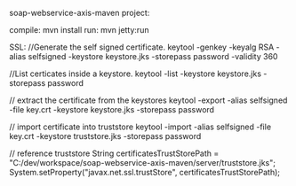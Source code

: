 soap-webservice-axis-maven project:

compile:
mvn install
run:
mvn jetty:run

SSL:
//Generate the self signed certificate.
keytool -genkey -keyalg RSA -alias selfsigned -keystore keystore.jks -storepass password -validity 360

//List certicates inside a keystore.
keytool -list -keystore keystore.jks -storepass password

// extract the certificate from the keystores
keytool -export -alias selfsigned -file key.crt -keystore keystore.jks -storepass password

// import certificate into truststore
keytool -import -alias selfsigned -file key.crt -keystore truststore.jks -storepass password

// reference truststore
String certificatesTrustStorePath = "C:/dev/workspace/soap-webservice-axis-maven/server/truststore.jks";
System.setProperty("javax.net.ssl.trustStore", certificatesTrustStorePath);